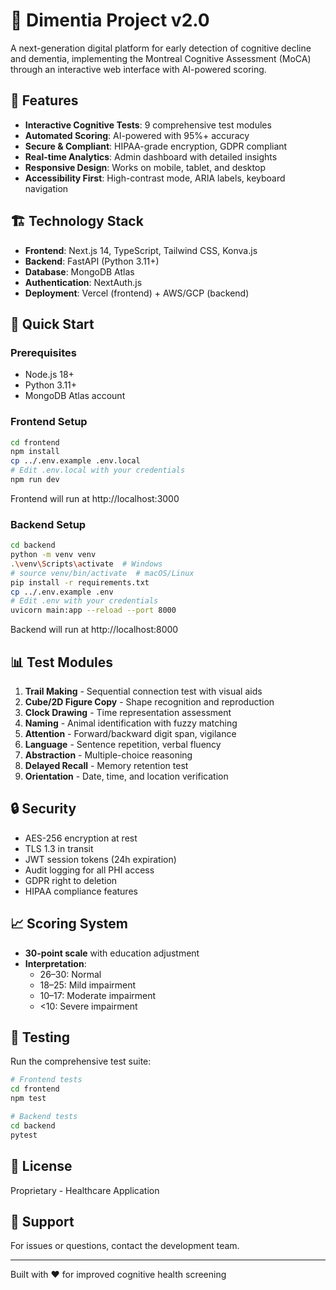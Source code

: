 # 🧠 Dimentia Project v2.0

A next-generation digital platform for early detection of cognitive decline and dementia, implementing the Montreal Cognitive Assessment (MoCA) through an interactive web interface with AI-powered scoring.

## 🎯 Features

- **Interactive Cognitive Tests**: 9 comprehensive test modules
- **Automated Scoring**: AI-powered with 95%+ accuracy
- **Secure & Compliant**: HIPAA-grade encryption, GDPR compliant
- **Real-time Analytics**: Admin dashboard with detailed insights
- **Responsive Design**: Works on mobile, tablet, and desktop
- **Accessibility First**: High-contrast mode, ARIA labels, keyboard navigation

## 🏗️ Technology Stack

- **Frontend**: Next.js 14, TypeScript, Tailwind CSS, Konva.js
- **Backend**: FastAPI (Python 3.11+)
- **Database**: MongoDB Atlas
- **Authentication**: NextAuth.js
- **Deployment**: Vercel (frontend) + AWS/GCP (backend)

## 🚀 Quick Start

### Prerequisites

- Node.js 18+
- Python 3.11+
- MongoDB Atlas account

### Frontend Setup

```bash
cd frontend
npm install
cp ../.env.example .env.local
# Edit .env.local with your credentials
npm run dev
```

Frontend will run at http://localhost:3000

### Backend Setup

```bash
cd backend
python -m venv venv
.\venv\Scripts\activate  # Windows
# source venv/bin/activate  # macOS/Linux
pip install -r requirements.txt
cp ../.env.example .env
# Edit .env with your credentials
uvicorn main:app --reload --port 8000
```

Backend will run at http://localhost:8000

## 📊 Test Modules

1. **Trail Making** - Sequential connection test with visual aids
2. **Cube/2D Figure Copy** - Shape recognition and reproduction
3. **Clock Drawing** - Time representation assessment
4. **Naming** - Animal identification with fuzzy matching
5. **Attention** - Forward/backward digit span, vigilance
6. **Language** - Sentence repetition, verbal fluency
7. **Abstraction** - Multiple-choice reasoning
8. **Delayed Recall** - Memory retention test
9. **Orientation** - Date, time, and location verification

## 🔒 Security

- AES-256 encryption at rest
- TLS 1.3 in transit
- JWT session tokens (24h expiration)
- Audit logging for all PHI access
- GDPR right to deletion
- HIPAA compliance features

## 📈 Scoring System

- **30-point scale** with education adjustment
- **Interpretation**:
  - 26–30: Normal
  - 18–25: Mild impairment
  - 10–17: Moderate impairment
  - <10: Severe impairment

## 🧪 Testing

Run the comprehensive test suite:

```bash
# Frontend tests
cd frontend
npm test

# Backend tests
cd backend
pytest
```

## 📝 License

Proprietary - Healthcare Application

## 👥 Support

For issues or questions, contact the development team.

---

Built with ❤️ for improved cognitive health screening
